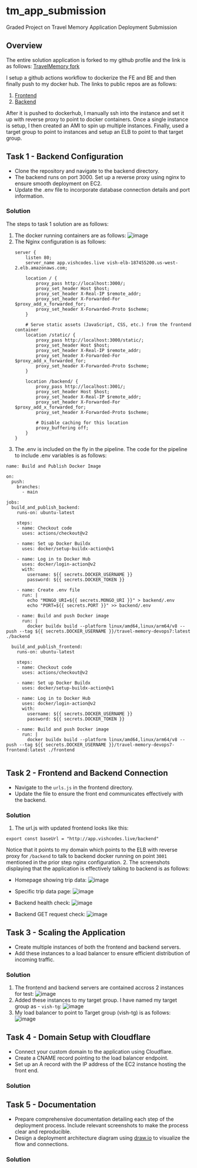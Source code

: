# tm_app_submission
Graded Project on Travel Memory Application Deployment Submission

## Overview
The entire solution application is forked to my github profile and the link is as follows: [TravelMemory fork](https://github.com/vishwesh5544/TravelMemory)

I setup a github actions workflow to dockerize the FE and BE and then finally push to my docker hub. The links to public repos are as follows:
1. [Frontend](https://hub.docker.com/repository/docker/vishwesh23/travel-memory-devops7-frontend/general)
2. [Backend](https://hub.docker.com/repository/docker/vishwesh23/travel-memory-devops7/general)

After it is pushed to dockerhub, I manually ssh into the instance and set it up with reverse proxy to point to docker containers.
Once a single instance is setup, I then created an AMI to spin up multiple instances.
Finally, used a target group to point to instances and setup an ELB to point to that target group.

## Task 1 - Backend Configuration
- Clone the repository and navigate to the backend directory.
- The backend runs on port 3000. Set up a reverse proxy using nginx to ensure smooth deployment on EC2.
- Update the .env file to incorporate database connection details and port information.
### Solution
The steps to task 1 solution are as follows:
1. The docker running containers are as follows:
   ![image](https://github.com/user-attachments/assets/11ebe1fd-7877-4fbb-b3a7-b56b89777b58)
2. The Nginx configuration is as follows:
    ```
    server {
        listen 80;
        server_name app.vishcodes.live vish-elb-187455200.us-west-2.elb.amazonaws.com;
    
        location / {
            proxy_pass http://localhost:3000/;
            proxy_set_header Host $host;
            proxy_set_header X-Real-IP $remote_addr;
            proxy_set_header X-Forwarded-For $proxy_add_x_forwarded_for;
            proxy_set_header X-Forwarded-Proto $scheme;
        }
    
        # Serve static assets (JavaScript, CSS, etc.) from the frontend container
        location /static/ {
            proxy_pass http://localhost:3000/static/;
            proxy_set_header Host $host;
            proxy_set_header X-Real-IP $remote_addr;
            proxy_set_header X-Forwarded-For $proxy_add_x_forwarded_for;
            proxy_set_header X-Forwarded-Proto $scheme;
        }
    
        location /backend/ {
            proxy_pass http://localhost:3001/;
            proxy_set_header Host $host;
            proxy_set_header X-Real-IP $remote_addr;
            proxy_set_header X-Forwarded-For $proxy_add_x_forwarded_for;
            proxy_set_header X-Forwarded-Proto $scheme;
    
            # Disable caching for this location
            proxy_buffering off;
        }
    }

    ```
3. The .env is included on the fly in the pipeline. The code for the pipeline to include .env variables is as follows:
```
name: Build and Publish Docker Image

on:
  push:
    branches:
      - main

jobs:
  build_and_publish_backend:
    runs-on: ubuntu-latest

    steps:
    - name: Checkout code
      uses: actions/checkout@v2

    - name: Set up Docker Buildx
      uses: docker/setup-buildx-action@v1

    - name: Log in to Docker Hub
      uses: docker/login-action@v2
      with:
        username: ${{ secrets.DOCKER_USERNAME }}
        password: ${{ secrets.DOCKER_TOKEN }}

    - name: Create .env file
      run: |
        echo "MONGO_URI=${{ secrets.MONGO_URI }}" > backend/.env
        echo "PORT=${{ secrets.PORT }}" >> backend/.env

    - name: Build and push Docker image
      run: |
        docker buildx build --platform linux/amd64,linux/arm64/v8 --push --tag ${{ secrets.DOCKER_USERNAME }}/travel-memory-devops7:latest ./backend

  build_and_publish_frontend:
    runs-on: ubuntu-latest

    steps:
    - name: Checkout code
      uses: actions/checkout@v2

    - name: Set up Docker Buildx
      uses: docker/setup-buildx-action@v1

    - name: Log in to Docker Hub
      uses: docker/login-action@v2
      with:
        username: ${{ secrets.DOCKER_USERNAME }}
        password: ${{ secrets.DOCKER_TOKEN }}

    - name: Build and push Docker image
      run: |
        docker buildx build --platform linux/amd64,linux/arm64/v8 --push --tag ${{ secrets.DOCKER_USERNAME }}/travel-memory-devops7-frontend:latest ./frontend
    

```

## Task 2 - Frontend and Backend Connection
- Navigate to the `urls.js` in the frontend directory.
- Update the file to ensure the front end communicates effectively with the backend.
### Solution
1. The url.js with updated frontend looks like this:
```
export const baseUrl = "http://app.vishcodes.live/backend"
```
Notice that it points to my domain which points to the ELB with reverse proxy for `/backend` to talk to backend docker running on point `3001` mentioned in the prior step nginx configuration.
2. The screenshots displaying that the application is effectively talking to backend is as follows:
   - Homepage showing trip data:
      ![image](https://github.com/user-attachments/assets/820f424f-d035-4e65-88c6-4a2533af7741)

   - Specific trip data page:
      ![image](https://github.com/user-attachments/assets/dfb7ffbb-4bf7-409b-912b-139667c13021)

   - Backend health check:
      ![image](https://github.com/user-attachments/assets/ee7e1b2d-250c-4a9b-9113-151d8a9a6f85)

   - Backend GET request check:
      ![image](https://github.com/user-attachments/assets/e13e9d02-cb9b-4074-9d72-7d7dec083364)


## Task 3 - Scaling the Application
- Create multiple instances of both the frontend and backend servers.
- Add these instances to a load balancer to ensure efficient distribution of incoming traffic.
### Solution
1. The frontend and backend servers are contained accross 2 instances for test:
   ![image](https://github.com/user-attachments/assets/e5821363-d121-471e-9616-545a0d95c34d)
2. Added these instances to my target group. I have named my target group as - `vish-tg`:
   ![image](https://github.com/user-attachments/assets/32dcf783-d22c-41cc-9667-f3f5c0e8cffe)
3. My load balancer to point to Target group (vish-tg) is as follows:
   ![image](https://github.com/user-attachments/assets/39459b16-56c3-4f22-a843-84ba78d7039a)



## Task 4 - Domain Setup with Cloudflare
- Connect your custom domain to the application using Cloudflare.
- Create a CNAME record pointing to the load balancer endpoint.
- Set up an A record with the IP address of the EC2 instance hosting the front end.
### Solution



## Task 5 - Documentation
- Prepare comprehensive documentation detailing each step of the deployment process. Include relevant screenshots to make the process clear and reproducible.
- Design a deployment architecture diagram using [draw.io](https://www.draw.io/) to visualize the flow and connections.
### Solution

